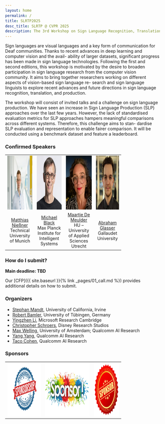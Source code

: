 ```yaml
---
layout: home
permalink: /
title: SLRTP2025
desc_title: SLRTP @ CVPR 2025
description: The 3rd Workshop on Sign Language Recognition, Translation and Production
---
```


Sign languages are visual languages and a key form of communication for Deaf
communities. Thanks to recent advances in deep learning and computer vision and the avail-
ability of larger datasets, significant progress has been made in sign language technologies.
Following the first and second editions, this workshop is motivated by the desire to broaden
participation in sign language research from the computer vision community. It aims to
bring together researchers working on different aspects of vision-based sign language re-
search and sign language linguists to explore recent advances and future directions in sign
language recognition, translation, and production.

The workshop will consist of invited talks and a challenge on sign language production.
We have seen an increase in Sign Language Production (SLP) approaches over the last few
years. However, the lack of standardised evaluation metrics for SLP approaches hampers
meaningful comparisons across different systems. Therefore, this challenge aims to stan-
dardise SLP evaluation and representation to enable fairer comparison. It will be conducted
using a benchmark dataset and feature a leaderboard.

### Confirmed Speakers

<table style="width:75%">
  <tr>
    <td style="text-align:center"><img src="assets/img/speaker_Matthias_Niessner.jpg" height="175"></td>
    <td style="text-align:center"><img src="assets/img/speaker_Michael_Black.jpg" height="175"></td>
    <td style="text-align:center"><img src="assets/img/speaker_MaartjeDeMeulder.jpg" height="175"></td>
    <td style="text-align:center"><img src="assets/img/speaker_Abraham_Glasser.jpg" height="175"></td>
  </tr>
  <tr>
    <td style="text-align:center"><a href="https://www.niessnerlab.org/index.html">Matthias Nießner</a> <br> Technical University of Munich</td>
    <td style="text-align:center"><a href="https://ps.is.mpg.de/person/black">Michael Black</a> <br> Max Planck Institute for Intelligent Systems</td>
    <td style="text-align:center"><a href="https://maartjedemeulder.be">Maartje De Meulder</a> <br> HU – University of Applied Sciences Utrecht</td>
    <td style="text-align:center"><a href="https://abrahamglasser.com">Abraham Glasser</a> <br> Gallaudet University</td>
  </tr>
</table>

### How do I submit?

**Main deadline: TBD**

Our [CFP]({{ site.baseurl }}{% link _pages/01_call.md %}) provides additional details on how to submit.

### Organizers

* [Stephan Mandt](http://www.stephanmandt.com), University of California, Irvine
* [Robert Bamler](https://robamler.github.io), University of Tübingen, Germany
* [Yingzhen Li](http://yingzhenli.net/home/en/), Microsoft Research Cambridge
* [Christopher Schroers](https://studios.disneyresearch.com/people/christopher-schroers/), Disney Research Studios
* [Max Welling](https://staff.fnwi.uva.nl/m.welling/), University of Amsterdam; Qualcomm AI Research
* [Yang Yang](https://yyang768osu.github.io), Qualcomm AI Research
* [Taco Cohen](https://tacocohen.wordpress.com), Qualcomm AI Research

### Sponsors

<table style="width:75%">
  <tr>
    <td style="text-align:center"><img src="assets/img/sponsor1.png" height="175"></td>
    <td style="text-align:center"><img src="assets/img/sponsor2.jpg" height="175"></td>
    <td style="text-align:center"><img src="assets/img/sponsor3.jpg" height="175"></td>
  </tr>
</table>